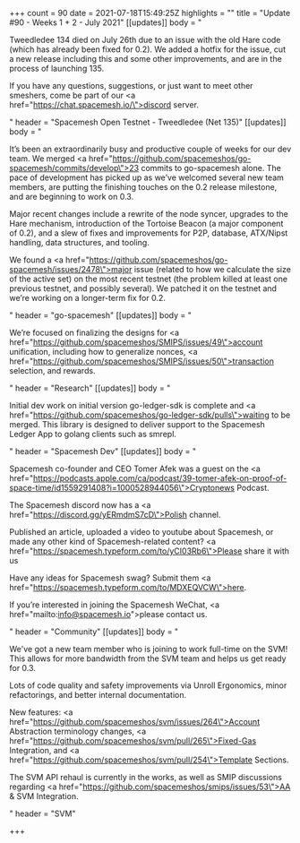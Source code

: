 +++
count = 90
date = 2021-07-18T15:49:25Z
highlights = ""
title = "Update #90 - Weeks 1 + 2 - July 2021"
[[updates]]
body = "<p>Tweedledee 134 died on July 26th due to an issue with the old Hare code (which has already been fixed for 0.2). We added a hotfix for the issue, cut a new release including this and some other improvements, and are in the process of launching 135.</p><p>If you have any questions, suggestions, or just want to meet other smeshers, come be part of our <a href=\"https://chat.spacemesh.io/\">discord server</a>.</p>"
header = "Spacemesh Open Testnet - Tweedledee (Net 135)"
[[updates]]
body = "<p>It’s been an extraordinarily busy and productive couple of weeks for our dev team. We merged <a href=\"https://github.com/spacemeshos/go-spacemesh/commits/develop\">23 commits</a> to go-spacemesh alone. The pace of development has picked up as we’ve welcomed several new team members, are putting the finishing touches on the 0.2 release milestone, and are beginning to work on 0.3.</p><p>Major recent changes include a rewrite of the node syncer, upgrades to the Hare mechanism, introduction of the Tortoise Beacon (a major component of 0.2), and a slew of fixes and improvements for P2P, database, ATX/Nipst handling, data structures, and tooling.</p><p>We found a <a href=\"https://github.com/spacemeshos/go-spacemesh/issues/2478\">major issue</a> (related to how we calculate the size of the active set) on the most recent testnet (the problem killed at least one previous testnet, and possibly several). We patched it on the testnet and we’re working on a longer-term fix for 0.2.</p>"
header = "go-spacemesh"
[[updates]]
body = "<p>We’re focused on finalizing the designs for <a href=\"https://github.com/spacemeshos/SMIPS/issues/49\">account unification</a>, including how to generalize nonces, <a href=\"https://github.com/spacemeshos/SMIPS/issues/50\">transaction selection</a>, and rewards.</p>"
header = "Research"
[[updates]]
body = "<p>Initial dev work on initial version go-ledger-sdk is complete and <a href=\"https://github.com/spacemeshos/go-ledger-sdk/pulls\">waiting to be merged</a>. This library is designed to deliver support to the Spacemesh Ledger App to golang clients such as smrepl.</p>"
header = "Spacemesh Dev"
[[updates]]
body = "<p>Spacemesh co-founder and CEO Tomer Afek was a guest on the <a href=\"https://podcasts.apple.com/ca/podcast/39-tomer-afek-on-proof-of-space-time/id1559291408?i=1000528944056\">Cryptonews Podcast</a>.</p><p>The Spacemesh discord now has a <a href=\"https://discord.gg/yERmdmS7cD\">Polish channel</a>.</p><p>Published an article, uploaded a video to youtube about Spacemesh, or made any other kind of Spacemesh-related content? <a href=\"https://spacemesh.typeform.com/to/yCI03Rb6\">Please share it with us</a></p><p>Have any ideas for Spacemesh swag? Submit them <a href=\"https://spacemesh.typeform.com/to/MDXEQVCW\">here</a>.</p><p>If you’re interested in joining the Spacemesh WeChat, <a href=\"mailto:info@spacemesh.io\">please contact us</a>.</p>"
header = "Community"
[[updates]]
body = "<p>We've got a new team member who is joining to work full-time on the SVM! This allows for more bandwidth from the SVM team and helps us get ready for 0.3.</p><p>Lots of code quality and safety improvements via Unroll Ergonomics, minor refactorings, and better internal documentation.</p><p>New features: <a href=\"https://github.com/spacemeshos/svm/issues/264\">Account Abstraction</a> terminology changes, <a href=\"https://github.com/spacemeshos/svm/pull/265\">Fixed-Gas Integration</a>, and <a href=\"https://github.com/spacemeshos/svm/pull/254\">Template Sections</a>.</p><p>The SVM API rehaul is currently in the works, as well as SMIP discussions regarding <a href=\"https://github.com/spacemeshos/smips/issues/53\">AA &amp; SVM Integration</a>.</p>"
header = "SVM"

+++
